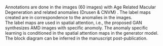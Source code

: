Annotations are done in the images (60 images) with Age Related Macular Degeneration and related anomalies (Drusen & CNVM) . The label maps created are in correspondence to the anomalies in the images.  
The label maps are used in spatial attention, i.e., the proposed GAN synthesizes AMD images with specific anomoly. The anomaly specific learning is conditioned in the spatial attention maps in the generator model.
The block diagram can be inferred in the manuscript post-publication. 
